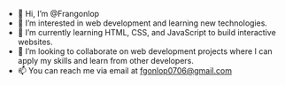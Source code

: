 - 👋 Hi, I’m @Frangonlop
- 👀 I’m interested in web development and learning new technologies.
- 🌱 I’m currently learning HTML, CSS, and JavaScript to build interactive websites.
- 💞️ I’m looking to collaborate on web development projects where I can apply my skills and learn from other developers.
- 📫 You can reach me via email at fgonlop0706@gmail.com 

<!---
Frangonlop/Frangonlop is a ✨ special ✨ repository because its `README.md` (this file) appears on your GitHub profile.
You can click the Preview link to take a look at your changes.
--->
